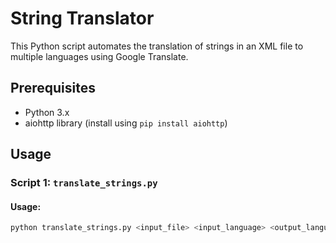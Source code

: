 # String Translator

This Python script automates the translation of strings in an XML file to multiple languages using Google Translate.

## Prerequisites

- Python 3.x
- aiohttp library (install using `pip install aiohttp`)

## Usage

### Script 1: `translate_strings.py`

#### Usage:

```bash
python translate_strings.py <input_file> <input_language> <output_languages>

